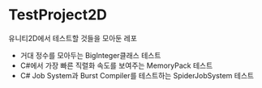 # TestProject2D
유니티2D에서 테스트할 것들을 모아둔 레포

- 거대 정수를 모아두는 BigInteger클래스 테스트
- C#에서 가장 빠른 직렬화 속도를 보여주는 MemoryPack 테스트
- C# Job System과 Burst Compiler를 테스트하는 SpiderJobSystem 테스트
